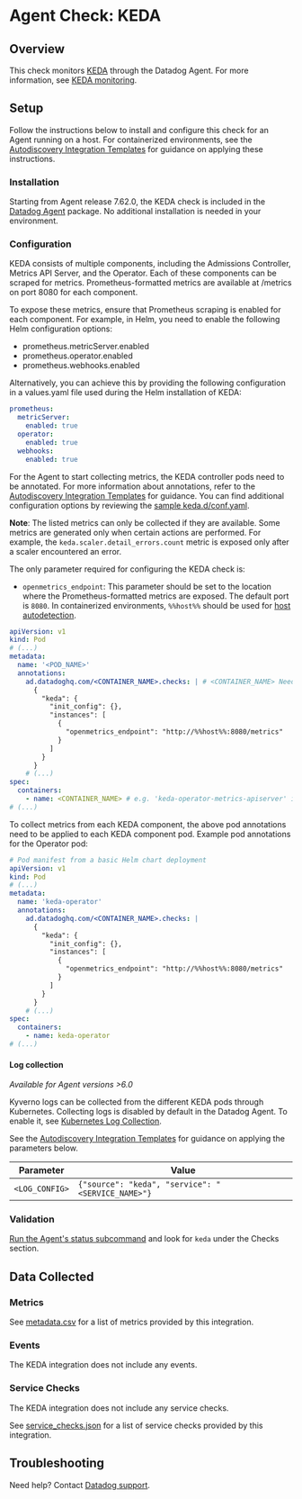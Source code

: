 # Agent Check: KEDA

## Overview

This check monitors [KEDA][1] through the Datadog Agent. For more information, see [KEDA monitoring][10].

## Setup

Follow the instructions below to install and configure this check for an Agent running on a host. For containerized environments, see the [Autodiscovery Integration Templates][3] for guidance on applying these instructions.

### Installation

Starting from Agent release 7.62.0, the KEDA check is included in the [Datadog Agent][2] package. No additional installation is needed in your environment.

### Configuration

KEDA consists of multiple components, including the Admissions Controller, Metrics API Server, and the Operator. Each of these components can be scraped for metrics. Prometheus-formatted metrics are available at /metrics on port 8080 for each component.

To expose these metrics, ensure that Prometheus scraping is enabled for each component. For example, in Helm, you need to enable the following Helm configuration options:
- prometheus.metricServer.enabled
- prometheus.operator.enabled
- prometheus.webhooks.enabled

Alternatively, you can achieve this by providing the following configuration in a values.yaml file used during the Helm installation of KEDA:

```yaml
prometheus:
  metricServer:
    enabled: true
  operator:
    enabled: true
  webhooks:
    enabled: true
```

For the Agent to start collecting metrics, the KEDA controller pods need to be annotated. For more information about annotations, refer to the [Autodiscovery Integration Templates][3] for guidance. You can find additional configuration options by reviewing the [sample keda.d/conf.yaml][4]. 

**Note**: The listed metrics can only be collected if they are available. Some metrics are generated only when certain actions are performed. For example, the `keda.scaler.detail_errors.count` metric is exposed only after a scaler encountered an error.

The only parameter required for configuring the KEDA check is:
- `openmetrics_endpoint`: This parameter should be set to the location where the Prometheus-formatted metrics are exposed. The default port is `8080`. In containerized environments, `%%host%%` should be used for [host autodetection][3]. 

```yaml
apiVersion: v1
kind: Pod
# (...)
metadata:
  name: '<POD_NAME>'
  annotations:
    ad.datadoghq.com/<CONTAINER_NAME>.checks: | # <CONTAINER_NAME> Needs to match the container name at the bottom. 'keda-operator-metrics-apiserver' in this example.
      {
        "keda": {
          "init_config": {},
          "instances": [
            {
              "openmetrics_endpoint": "http://%%host%%:8080/metrics"
            }
          ]
        }
      }
    # (...)
spec:
  containers:
    - name: <CONTAINER_NAME> # e.g. 'keda-operator-metrics-apiserver' in the Metrics API Server
# (...)
```

To collect metrics from each KEDA component, the above pod annotations need to be applied to each KEDA component pod. Example pod annotations for the Operator pod:

```yaml
# Pod manifest from a basic Helm chart deployment
apiVersion: v1
kind: Pod
# (...)
metadata:
  name: 'keda-operator'
  annotations:
    ad.datadoghq.com/<CONTAINER_NAME>.checks: |
      {
        "keda": {
          "init_config": {},
          "instances": [
            {
              "openmetrics_endpoint": "http://%%host%%:8080/metrics"
            }
          ]
        }
      }
    # (...)
spec:
  containers:
    - name: keda-operator
# (...)
```
#### Log collection

_Available for Agent versions >6.0_

Kyverno logs can be collected from the different KEDA pods through Kubernetes. Collecting logs is disabled by default in the Datadog Agent. To enable it, see [Kubernetes Log Collection][10].

See the [Autodiscovery Integration Templates][3] for guidance on applying the parameters below.

| Parameter      | Value                                                   |
| -------------- | ------------------------------------------------------- |
| `<LOG_CONFIG>` | `{"source": "keda", "service": "<SERVICE_NAME>"}`  |

### Validation

[Run the Agent's status subcommand][6] and look for `keda` under the Checks section.

## Data Collected

### Metrics

See [metadata.csv][7] for a list of metrics provided by this integration.

### Events

The KEDA integration does not include any events.

### Service Checks

The KEDA integration does not include any service checks.

See [service_checks.json][8] for a list of service checks provided by this integration.

## Troubleshooting

Need help? Contact [Datadog support][9].


[1]: https://keda.sh/
[2]: /account/settings/agent/latest
[3]: https://docs.datadoghq.com/agent/kubernetes/integrations/
[4]: https://github.com/DataDog/integrations-core/blob/master/keda/datadog_checks/keda/data/conf.yaml.example
[5]: https://docs.datadoghq.com/agent/guide/agent-commands/#start-stop-and-restart-the-agent
[6]: https://docs.datadoghq.com/agent/guide/agent-commands/#agent-status-and-information
[7]: https://github.com/DataDog/integrations-core/blob/master/keda/metadata.csv
[8]: https://github.com/DataDog/integrations-core/blob/master/keda/assets/service_checks.json
[9]: https://docs.datadoghq.com/help/
[10]: https://keda.sh/docs/2.16/integrations/prometheus/
[11]: https://github.com/kedacore/charts/blob/main/keda/README.md#operations
